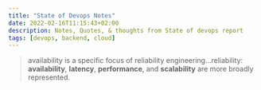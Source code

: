 ```yaml
---
title: "State of Devops Notes"
date: 2022-02-16T11:15:43+02:00
description: Notes, Quotes, & thoughts from State of devops report
tags: [devops, backend, cloud]
---
```

> availability is a specific focus of reliability engineering...reliability: **availability**, **latency**, **performance**, and **scalability** are more broadly represented.

